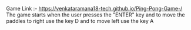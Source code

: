 Game Link :- https://venkataramana18-tech.github.io/Ping-Pong-Game-/
The game starts when the user presses the "ENTER" key and to move the paddles to right use the key D and to move left use the key A
